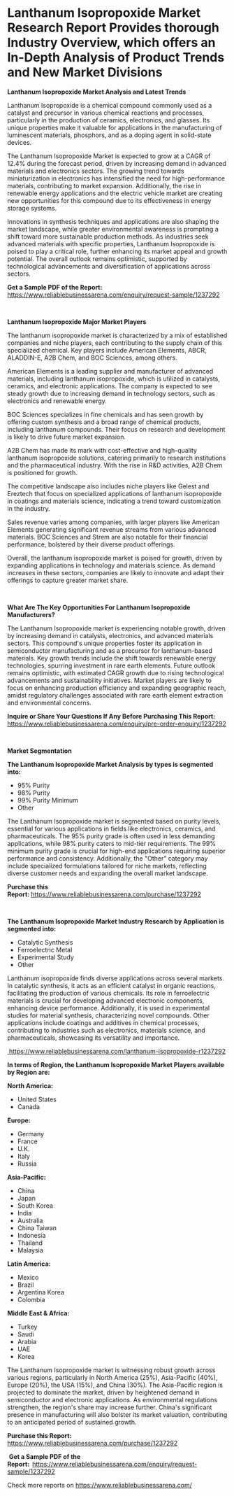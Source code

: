 <p><h1>Lanthanum Isopropoxide Market Research Report Provides thorough Industry Overview, which offers an In-Depth Analysis of Product Trends and New Market Divisions</h1></p><p><strong>Lanthanum Isopropoxide Market Analysis and Latest Trends</strong></p>
<p><p>Lanthanum Isopropoxide is a chemical compound commonly used as a catalyst and precursor in various chemical reactions and processes, particularly in the production of ceramics, electronics, and glasses. Its unique properties make it valuable for applications in the manufacturing of luminescent materials, phosphors, and as a doping agent in solid-state devices. </p><p>The Lanthanum Isopropoxide Market is expected to grow at a CAGR of 12.4% during the forecast period, driven by increasing demand in advanced materials and electronics sectors. The growing trend towards miniaturization in electronics has intensified the need for high-performance materials, contributing to market expansion. Additionally, the rise in renewable energy applications and the electric vehicle market are creating new opportunities for this compound due to its effectiveness in energy storage systems. </p><p>Innovations in synthesis techniques and applications are also shaping the market landscape, while greater environmental awareness is prompting a shift toward more sustainable production methods. As industries seek advanced materials with specific properties, Lanthanum Isopropoxide is poised to play a critical role, further enhancing its market appeal and growth potential. The overall outlook remains optimistic, supported by technological advancements and diversification of applications across sectors.</p></p>
<p><strong>Get a Sample PDF of the Report:&nbsp;</strong> <a href="https://www.reliablebusinessarena.com/enquiry/request-sample/1237292?utm_campaign=2003&utm_medium=2&utm_source=Github&utm_content=ia&utm_term=30012025&utm_id=lanthanum-isopropoxide">https://www.reliablebusinessarena.com/enquiry/request-sample/1237292</a></p>
<p>&nbsp;</p>
<p><strong>Lanthanum Isopropoxide Major Market Players</strong></p>
<p><p>The lanthanum isopropoxide market is characterized by a mix of established companies and niche players, each contributing to the supply chain of this specialized chemical. Key players include American Elements, ABCR, ALADDIN-E, A2B Chem, and BOC Sciences, among others.</p><p>American Elements is a leading supplier and manufacturer of advanced materials, including lanthanum isopropoxide, which is utilized in catalysts, ceramics, and electronic applications. The company is expected to see steady growth due to increasing demand in technology sectors, such as electronics and renewable energy.</p><p>BOC Sciences specializes in fine chemicals and has seen growth by offering custom synthesis and a broad range of chemical products, including lanthanum compounds. Their focus on research and development is likely to drive future market expansion.</p><p>A2B Chem has made its mark with cost-effective and high-quality lanthanum isopropoxide solutions, catering primarily to research institutions and the pharmaceutical industry. With the rise in R&D activities, A2B Chem is positioned for growth.</p><p>The competitive landscape also includes niche players like Gelest and Ereztech that focus on specialized applications of lanthanum isopropoxide in coatings and materials science, indicating a trend toward customization in the industry.</p><p>Sales revenue varies among companies, with larger players like American Elements generating significant revenue streams from various advanced materials. BOC Sciences and Strem are also notable for their financial performance, bolstered by their diverse product offerings.</p><p>Overall, the lanthanum isopropoxide market is poised for growth, driven by expanding applications in technology and materials science. As demand increases in these sectors, companies are likely to innovate and adapt their offerings to capture greater market share.</p></p>
<p>&nbsp;</p>
<p><strong>What Are The Key Opportunities For Lanthanum Isopropoxide Manufacturers?</strong></p>
<p><p>The Lanthanum Isopropoxide market is experiencing notable growth, driven by increasing demand in catalysts, electronics, and advanced materials sectors. This compound's unique properties foster its application in semiconductor manufacturing and as a precursor for lanthanum-based materials. Key growth trends include the shift towards renewable energy technologies, spurring investment in rare earth elements. Future outlook remains optimistic, with estimated CAGR growth due to rising technological advancements and sustainability initiatives. Market players are likely to focus on enhancing production efficiency and expanding geographic reach, amidst regulatory challenges associated with rare earth element extraction and environmental concerns.</p></p>
<p><strong>Inquire or Share Your Questions If Any Before Purchasing This Report:</strong> <a href="https://www.reliablebusinessarena.com/enquiry/pre-order-enquiry/1237292?utm_campaign=2003&utm_medium=2&utm_source=Github&utm_content=ia&utm_term=30012025&utm_id=lanthanum-isopropoxide">https://www.reliablebusinessarena.com/enquiry/pre-order-enquiry/1237292</a></p>
<p>&nbsp;</p>
<p><strong>Market Segmentation</strong></p>
<p><strong>The Lanthanum Isopropoxide Market Analysis by types is segmented into:</strong></p>
<p><ul><li>95% Purity</li><li>98% Purity</li><li>99% Purity Minimum</li><li>Other</li></ul></p>
<p><p>The Lanthanum Isopropoxide market is segmented based on purity levels, essential for various applications in fields like electronics, ceramics, and pharmaceuticals. The 95% purity grade is often used in less demanding applications, while 98% purity caters to mid-tier requirements. The 99% minimum purity grade is crucial for high-end applications requiring superior performance and consistency. Additionally, the "Other" category may include specialized formulations tailored for niche markets, reflecting diverse customer needs and expanding the overall market landscape.</p></p>
<p><strong>Purchase this Report:&nbsp;</strong><a href="https://www.reliablebusinessarena.com/purchase/1237292?utm_campaign=2003&utm_medium=2&utm_source=Github&utm_content=ia&utm_term=30012025&utm_id=lanthanum-isopropoxide">https://www.reliablebusinessarena.com/purchase/1237292</a></p>
<p>&nbsp;</p>
<p><strong>The Lanthanum Isopropoxide Market Industry Research by Application is segmented into:</strong></p>
<p><ul><li>Catalytic Synthesis</li><li>Ferroelectric Metal</li><li>Experimental Study</li><li>Other</li></ul></p>
<p><p>Lanthanum isopropoxide finds diverse applications across several markets. In catalytic synthesis, it acts as an efficient catalyst in organic reactions, facilitating the production of various chemicals. Its role in ferroelectric materials is crucial for developing advanced electronic components, enhancing device performance. Additionally, it is used in experimental studies for material synthesis, characterizing novel compounds. Other applications include coatings and additives in chemical processes, contributing to industries such as electronics, materials science, and pharmaceuticals, showcasing its versatility and importance.</p></p>
<p><a href="https://www.reliablebusinessarena.com/lanthanum-isopropoxide-r1237292?utm_campaign=2003&utm_medium=2&utm_source=Github&utm_content=ia&utm_term=30012025&utm_id=lanthanum-isopropoxide">&nbsp;https://www.reliablebusinessarena.com/lanthanum-isopropoxide-r1237292</a></p>
<p><strong>In terms of Region, the Lanthanum Isopropoxide Market Players available by Region are:</strong></p>
<p>
    <p> <strong> North America: </strong>
        <ul>
            <li>United States</li>
            <li>Canada</li>
        </ul>
        </p> 
    <p> <strong> Europe: </strong>
        <ul>
            <li>Germany</li>
            <li>France</li>
            <li>U.K.</li>
            <li>Italy</li>
            <li>Russia</li>
        </ul>
        </p> 
    <p> <strong> Asia-Pacific: </strong>
        <ul>
            <li>China</li>
            <li>Japan</li>
            <li>South Korea</li>
            <li>India</li>
            <li>Australia</li>
            <li>China Taiwan</li>
            <li>Indonesia</li>
            <li>Thailand</li>
            <li>Malaysia</li>
        </ul>
        </p> 
    <p> <strong> Latin America: </strong>
        <ul>
            <li>Mexico</li>
            <li>Brazil</li>
            <li>Argentina Korea</li>
            <li>Colombia</li>
        </ul>
        </p> 
    <p> <strong> Middle East & Africa: </strong>
        <ul>
            <li>Turkey</li>
            <li>Saudi</li>
            <li>Arabia</li>
            <li>UAE</li>
            <li>Korea</li>
        </ul>
    </p>
    </p>
<p><p>The Lanthanum Isopropoxide market is witnessing robust growth across various regions, particularly in North America (25%), Asia-Pacific (40%), Europe (20%), the USA (15%), and China (30%). The Asia-Pacific region is projected to dominate the market, driven by heightened demand in semiconductor and electronic applications. As environmental regulations strengthen, the region's share may increase further. China's significant presence in manufacturing will also bolster its market valuation, contributing to an anticipated period of sustained growth.</p></p>
<p><strong>Purchase this Report: </strong><a href="https://www.reliablebusinessarena.com/purchase/1237292?utm_campaign=2003&utm_medium=2&utm_source=Github&utm_content=ia&utm_term=30012025&utm_id=lanthanum-isopropoxide">https://www.reliablebusinessarena.com/purchase/1237292</a></p>
<p>&nbsp;<strong>Get a Sample PDF of the Report:&nbsp;&nbsp;</strong><a href="https://www.reliablebusinessarena.com/enquiry/request-sample/1237292?utm_campaign=2003&utm_medium=2&utm_source=Github&utm_content=ia&utm_term=30012025&utm_id=lanthanum-isopropoxide">https://www.reliablebusinessarena.com/enquiry/request-sample/1237292</a></p>
<p><strong></strong></p>
<p>Check more reports on <a href="https://www.reliablebusinessarena.com/?utm_campaign=2003&utm_medium=2&utm_source=Github&utm_content=ia&utm_term=30012025&utm_id=lanthanum-isopropoxide">https://www.reliablebusinessarena.com/</a></p>